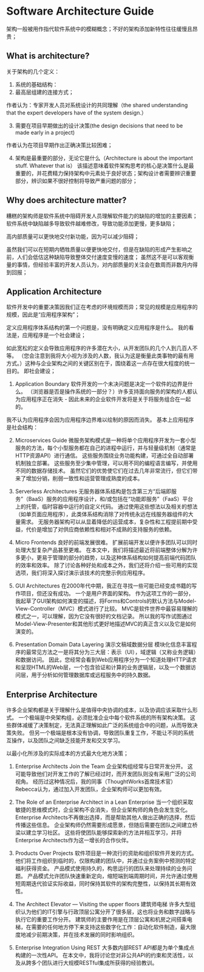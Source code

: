 # Software Architecture Guide
架构一般被用作指代软件系统中的模糊概念；不好的架构添加新特性往往缓慢且昂贵；
## What is architecture?
关于架构的几个定义：
1. 系统的基础结构：
2. 最高层组建的连接方式；

作者认为：专家开发人员对系统设计的共同理解（the shared understanding that the expert developers have of the system design.）

3. 需要在项目早期做出的设计决策(the design decisions that need to be made early in a project)

作者认为在项目早期作出正确决策比较困难；

4. 架构是最重要的部分，无论它是什么（Architecture is about the important stuff. Whatever that is）
该描述意味着软件架构思考的核心是决策什么是最重要的，并花费精力保持架构中元素处于良好状态；架构设计者需要辨识重要部分，辨识如果不很好控制将导致严重问题的部分；

## Why does architecture matter?
糟糕的架构师是软件系统中阻碍开发人员理解软件能力的缺陷的增加的主要因素；软件系统中缺陷越多导致软件越难修改，导致功能添加更慢，更多缺陷；

高内部质量可以更快地交付新功能，因为可以减少阻碍；

虽然我们可以在短期内牺牲质量以便更快地交付，但是在缺陷的形成产生影响之前，人们会低估这种缺陷导致整体交付速度变慢的速度； 虽然这不是可以客观衡量的事情，但经验丰富的开发人员认为，对内部质量的关注会在数周而非数月内得到回报；

## Application Architecture
软件开发中的重要决策因我们正在考虑的环境规模而异；常见的规模是应用程序的规模，因此是“应用程序架构”；

定义应用程序体系结构的第一个问题是，没有明确定义应用程序是什么。 我的看法是，应用程序是一个社会建设；

如此宽松的定义会导致应用程序的许多潜在大小，从开发团队的几个人到几百人不等。 （您会注意到我将大小视为涉及的人数，我认为这是衡量此类事物的最有用方式。）这种与企业架构之间的关键区别在于，围绕着这一点存在很大程度的统一目的。 即社会建设；

1. Application Boundary
软件开发的一个未决问题是决定一个软件的边界是什么。 （浏览器是否是操作系统的一部分？）许多支持面向服务的架构的人都认为应用程序正在消失 - 因此未来的企业软件开发将是关于将服务组合在一起的。

我不认为应用程序会因为应用程序边界难以绘制的原因而消失。 基本上应用程序是社会结构：

2. Microservices Guide
微服务架构模式是一种将单个应用程序开发为一套小型服务的方法，每个小型服务都在自己的进程中运行，并与轻量级机制（通常是HTTP资源API）进行通信。 这些服务围绕业务功能构建，可通过全自动部署机制独立部署。 这些服务至少集中管理，可以用不同的编程语言编写，并使用不同的数据存储技术。 虽然它们的优势使它们在过去几年非常流行，但它们带来了增加分销，削弱一致性和运营管理成熟度的成本。

3. Serverless Architectures
无服务器体系结构是包含第三方“后端即服务”（BaaS）服务的应用程序设计，和/或包括在“功能即服务”（FaaS）平台上的托管，临时容器中运行的自定义代码。 通过使用这些想法以及相关的想法（如单页面应用程序），此类体系结构消除了对传统永远在线服务器组件的大量需求。 无服务器架构可以从显着降低的运营成本，复杂性和工程提前期中受益，代价是增加了对供应商依赖性和相对不成熟的支持服务的依赖。

4. Micro Frontends
良好的前端发展很难。 扩展前端开发以便许多团队可以同时处理大型复杂产品甚至更难。 在本文中，我们将描述最近将前端整体分解为许多更小，更易于管理的部分的趋势，以及这种体系结构如何提高前端代码团队的效率和效率。 除了讨论各种好处和成本之外，我们还将介绍一些可用的实现选项，我们将深入探讨演示该技术的完整示例应用程序。


5. GUI Architectures
在2000年代中期，我正在寻找一些可能已经变成书籍的写作项目，但还没有成功。 一个是用户界面的架构。 作为这项工作的一部分，我起草了GUI架构如何演变的描述，将Forms和Controls的默认方法与Model-View-Controller（MVC）模式进行了比较。 MVC是软件世界中最容易理解的模式之一，可以理解，因为它没有很好的文档记录。 所以我的写作试图通过Model-View-Presenter和其他形式更好地描述MVC的真正含义以及它是如何演变的。

6. Presentation Domain Data Layering  演示文稿域数据分层
模块化信息丰富程序的最常见方法之一是将其分为三大层：表示（UI），域逻辑（又称业务逻辑）和数据访问。 因此，您经常会看到Web应用程序分为一个知道处理HTTP请求和呈现HTML的Web层，一个包含验证和计算的业务逻辑层，以及一个数据访问层，用于分析如何管理数据库或远程服务中的持久数据。

## Enterprise Architecture
许多企业架构都是关于理解什么是值得中央协调的成本，以及协调应该采取什么形式。 一个极端是中央架构组，必须批准企业中每个软件系统的所有架构决策。 这些群体减缓了决策制定，无法真正理解如此广泛的系统组合中的问题，从而导致决策失败。 但另一个极端是根本没有协调，导致团队重复工作，不能让不同的系统互操作，以及团队之间缺乏技能开发和交叉学习。

以最小化所涉及的实际成本的方式最大化地方决策；
1. Enterprise Architects Join the Team
企业架构组经常与日常开发分开。 这可能导致他们对开发工作的了解已经过时，而开发团队则没有采用广泛的公司视角。 经历过这种情况后，我的同事（ThoughtWorks首席技术官）Rebecca认为，通过加入开发团队，企业架构师可以更加有效。

2. The Role of an Enterprise Architect in a Lean Enterprise
当一个组织采取敏捷的思维模式时，企业架构不会消失，但企业架构师的角色会发生变化。 Enterprise Architects不再做出选择，而是帮助其他人做出正确的选择，然后传播这些信息。 企业架构师仍然需要形成愿景，但随后需要在团队之间建立桥梁以建立学习社区。 这些将使团队能够探索新的方法并相互学习，并将Enterprise Architects作为这一增长的合作伙伴。

3. Products Over Projects
软件项目是一种流行的资助和组织软件开发的方式。 他们将工作组织到临时的，仅限构建的团队中，并通过业务案例中预测的特定福利获得资金。 产品模式使用持久的，构思运行的团队来处理持续的业务问题。 产品模式允许团队快速重新定向，缩短端到端周期时间，并允许通过使用短周期迭代验证实际收益，同时保持其软件的架构完整性，以保持其长期有效性。

4. The Architect Elevator — Visiting the upper floors 建筑师电梯
许多大型组织认为他们的IT引擎与行政顶层公寓分开了很多层，这也将业务和数字战略与执行它的重要工作分开。 建筑师的主要作用是在顶层公寓和机房之间搭乘电梯，在需要的任何地方停下来支持这些数字化工作：自动化软件制造，最大限度地减少前期决策，并在技术发展的同时影响组织。

5. Enterprise Integration Using REST
大多数内部REST API都是为单个集成点构建的一次性API。 在本文中，我将讨论您对非公共API的约束和灵活性，以及从跨多个团队进行大规模RESTful集成所获得的经验教训。



